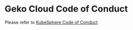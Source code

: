 # Geko Cloud Code of Conduct

Please refer to [KubeSphere Code of Conduct](https://github.com/kubesphere/kubesphere/blob/master/docs/code-of-conduct.md)
